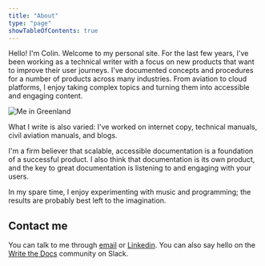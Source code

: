 ```yaml
---
title: "About"
type: "page"
showTableOfContents: true
---
```

Hello! I'm Colin. Welcome to my personal site. For the last few years, I've been working as a technical writer with a focus on new products that want to improve their user journeys. I've documented concepts and procedures for a number of products across many industries. From aviation to cloud platforms, I enjoy taking complex topics and turning them into accessible and engaging content.


![Me in Greenland](../images/cnash-about.png)

What I write is also varied: I've worked on internet copy, technical manuals, civil aviation manuals, and blogs. 

I'm a firm believer that scalable, accessible documentation is a foundation of a successful product. I also think that documentation is its own product, and the key to great documentation is listening to and engaging with your users.

In my spare time, I enjoy experimenting with music and programming; the results are probably best left to the imagination.

## Contact me

You can talk to me through [email](mailto:colinjnash@gmail.com) or [Linkedin](https://www.linkedin.com/in/colin-nash/). You can also say hello on the [Write the Docs](https://www.writethedocs.org/slack/) community on Slack.

